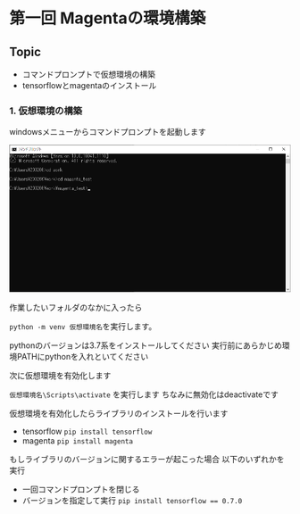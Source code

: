# 第一回 Magentaの環境構築

## Topic
- コマンドプロンプトで仮想環境の構築
- tensorflowとmagentaのインストール


### 1. 仮想環境の構築

windowsメニューからコマンドプロンプトを起動します

![](img/1.png)

作業したいフォルダのなかに入ったら

`python -m venv 仮想環境名`を実行します。

pythonのバージョンは3.7系をインストールしてください
実行前にあらかじめ環境PATHにpythonを入れといてください

次に仮想環境を有効化します

`仮想環境名\Scripts\activate` を実行します
ちなみに無効化はdeactivateです

仮想環境を有効化したらライブラリのインストールを行います

- tensorflow `pip install tensorflow`
- magenta `pip install magenta`

もしライブラリのバージョンに関するエラーが起こった場合
以下のいずれかを実行

- 一回コマンドプロンプトを閉じる
- バージョンを指定して実行 `pip install tensorflow == 0.7.0`
